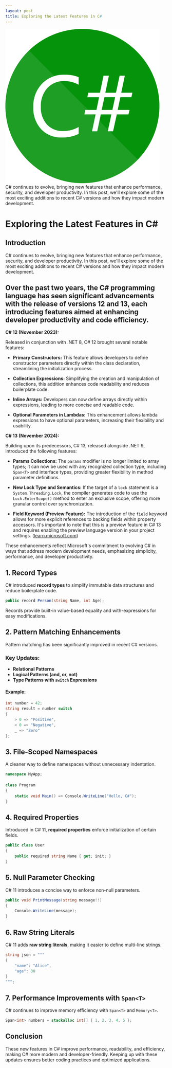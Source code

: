 ```yaml
---
layout: post
title: Exploring the Latest Features in C#
---
```

<div class="row">
    <div class="col-sm-2">
      <img src="/images/csharp-logo.png" alt="c# .NET"/>
    </div>
    <div class="col-sm-10">
        C# continues to evolve, bringing new features that enhance performance, security, and developer productivity. In this post, we'll explore some of the most exciting additions to recent C# versions and how they impact modern development.
    </div>
</div>


# Exploring the Latest Features in C#

## Introduction
C# continues to evolve, bringing new features that enhance performance, security, and developer productivity. In this post, we'll explore some of the most exciting additions to recent C# versions and how they impact modern development.

## Over the past two years, the C# programming language has seen significant advancements with the release of versions 12 and 13, each introducing features aimed at enhancing developer productivity and code efficiency.

**C# 12 (November 2023):**

Released in conjunction with .NET 8, C# 12 brought several notable features:

- **Primary Constructors:** This feature allows developers to define constructor parameters directly within the class declaration, streamlining the initialization process.

- **Collection Expressions:** Simplifying the creation and manipulation of collections, this addition enhances code readability and reduces boilerplate code.

- **Inline Arrays:** Developers can now define arrays directly within expressions, leading to more concise and readable code.

- **Optional Parameters in Lambdas:** This enhancement allows lambda expressions to have optional parameters, increasing their flexibility and usability.

**C# 13 (November 2024):**

Building upon its predecessors, C# 13, released alongside .NET 9, introduced the following features:

- **Params Collections:** The `params` modifier is no longer limited to array types; it can now be used with any recognized collection type, including `Span<T>` and interface types, providing greater flexibility in method parameter definitions.

- **New Lock Type and Semantics:** If the target of a `lock` statement is a `System.Threading.Lock`, the compiler generates code to use the `Lock.EnterScope()` method to enter an exclusive scope, offering more granular control over synchronization.

- **Field Keyword (Preview Feature):** The introduction of the `field` keyword allows for more explicit references to backing fields within property accessors. It's important to note that this is a preview feature in C# 13 and requires enabling the preview language version in your project settings. ([learn.microsoft.com](https://learn.microsoft.com/en-us/dotnet/csharp/whats-new/csharp-13?utm_source=chatgpt.com))

These enhancements reflect Microsoft's commitment to evolving C# in ways that address modern development needs, emphasizing simplicity, performance, and developer productivity.

## 1. Record Types
C# introduced **record types** to simplify immutable data structures and reduce boilerplate code.
```csharp
public record Person(string Name, int Age);
```
Records provide built-in value-based equality and with-expressions for easy modifications.

## 2. Pattern Matching Enhancements
Pattern matching has been significantly improved in recent C# versions.

### Key Updates:
- **Relational Patterns**
- **Logical Patterns (and, or, not)**
- **Type Patterns with `switch` Expressions**

#### Example:
```csharp
int number = 42;
string result = number switch
{
    > 0 => "Positive",
    < 0 => "Negative",
    _ => "Zero"
};
```

## 3. File-Scoped Namespaces
A cleaner way to define namespaces without unnecessary indentation.
```csharp
namespace MyApp;

class Program
{
    static void Main() => Console.WriteLine("Hello, C#");
}
```

## 4. Required Properties
Introduced in C# 11, **required properties** enforce initialization of certain fields.
```csharp
public class User
{
    public required string Name { get; init; }
}
```

## 5. Null Parameter Checking
C# 11 introduces a concise way to enforce non-null parameters.
```csharp
public void PrintMessage(string message!!)
{
    Console.WriteLine(message);
}
```

## 6. Raw String Literals
C# 11 adds **raw string literals**, making it easier to define multi-line strings.
```csharp
string json = """
{
    "name": "Alice",
    "age": 30
}
""";
```

## 7. Performance Improvements with `Span<T>`
C# continues to improve memory efficiency with `Span<T>` and `Memory<T>`.
```csharp
Span<int> numbers = stackalloc int[] { 1, 2, 3, 4, 5 };
```

## Conclusion
These new features in C# improve performance, readability, and efficiency, making C# more modern and developer-friendly. Keeping up with these updates ensures better coding practices and optimized applications.

